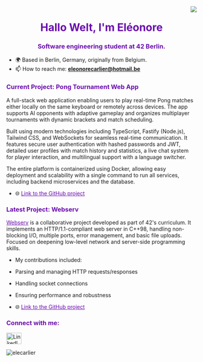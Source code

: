 <!-- Badge visiteur en violet -->
<img align="right" src="https://visitor-badge.laobi.icu/badge?page_id=elecarlier.elecarlier&left_color=%236a0dad&right_color=%236a0dad" />

<!-- En-tête -->
<h1 align="center" style="color:#6a0dad;">Hallo Welt, I'm Eléonore</h1>
<h3 align="center" style="color:#6a0dad;">Software engineering student at 42 Berlin.</h3>

- 🌍 Based in Berlin, Germany, originally from Belgium.  
- 📫 How to reach me: **eleonorecarlier@hotmail.be**

<!-- Projet actuel -->
<h3 align="left" style="color:#6a0dad;">Current Project: Pong Tournament Web App</h3>
<p>
A full-stack web application enabling users to play real-time Pong matches either locally on the same keyboard or remotely across devices. The app supports AI opponents with adaptive gameplay and organizes multiplayer tournaments with dynamic brackets and match scheduling.

Built using modern technologies including TypeScript, Fastify (Node.js), Tailwind CSS, and WebSockets for seamless real-time communication. It features secure user authentication with hashed passwords and JWT, detailed user profiles with match history and statistics, a live chat system for player interaction, and multilingual support with a language switcher.

The entire platform is containerized using Docker, allowing easy deployment and scalability with a single command to run all services, including backend microservices and the database.

</p>

- 🌐 <a href="https://github.com/elecarlier/pong-web-app" target="_blank" style="color:#6a0dad;">Link to the GitHub project</a>

<!-- Dernier projet -->
<h3 align="left" style="color:#6a0dad;">Latest Project: Webserv</h3>
<p>
  <a href="https://github.com/42OK42/webserv" target="_blank" style="color:#6a0dad;">Webserv</a> is a collaborative project developed as part of 42's curriculum. It implements an HTTP/1.1-compliant web server in C++98, handling non-blocking I/O, multiple ports, error management, and basic file uploads.  
  Focused on deepening low-level network and server-side programming skills.
</p>

-  My contributions included:
  - Parsing and managing HTTP requests/responses  
  - Handling socket connections  
  - Ensuring performance and robustness

- 🌐 <a href="https://github.com/42OK42/webserv" target="_blank" style="color:#6a0dad;">Link to the GitHub project</a>

<!-- Connexions -->
<h3 align="left" style="color:#6a0dad;">Connect with me:</h3>
<p align="left">
  <a href="https://linkedin.com/in/%c3%a9l%c3%a9onore-carlier-53b90b308/" target="blank">
    <img align="center" src="https://raw.githubusercontent.com/rahuldkjain/github-profile-readme-generator/master/src/images/icons/Social/linked-in-alt.svg" alt="LinkedIn" height="30" width="40" />
  </a>
</p>

<!-- Statistiques GitHub -->
<p><img align="center" src="https://github-readme-stats.vercel.app/api/top-langs?username=elecarlier&show_icons=true&locale=en&layout=compact&theme=dracula" alt="elecarlier" /></p>

